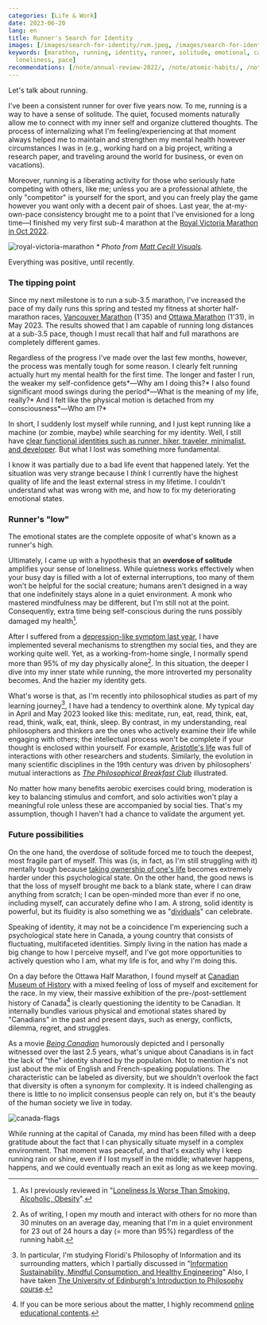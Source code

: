 ```yaml
---
categories: [Life & Work]
date: 2023-06-20
lang: en
title: Runner's Search for Identity
images: [/images/search-for-identity/rvm.jpeg, /images/search-for-identity/canada.jpeg]
keywords: [marathon, running, identity, runner, solitude, emotional, canada, canadian,
  loneliness, pace]
recommendations: [/note/annual-review-2022/, /note/atomic-habits/, /note/canadian-mental-health-week-2022/]
---
```


Let's talk about running.

I've been a consistent runner for over five years now. To me, running is a way to have a sense of solitude. The quiet, focused moments naturally allow me to connect with my inner self and organize cluttered thoughts. The process of internalizing what I'm feeling/experiencing at that moment always helped me to maintain and strengthen my mental health however circumstances I was in (e.g., working hard on a big project, writing a research paper, and traveling around the world for business, or even on vacations).

Moreover, running is a liberating activity for those who seriously hate competing with others, like me; unless you are a professional athlete, the only "competitor" is yourself for the sport, and you can freely play the game however you want only with a decent pair of shoes. Last year, the at-my-own-pace consistency brought me to a point that I've envisioned for a long time&mdash;I finished my very first sub-4 marathon at the [Royal Victoria Marathon in Oct 2022](https://startlinetiming.com/en/races/2022/victoriamarathon/view/1007).

![royal-victoria-marathon](/images/search-for-identity/rvm.jpeg)
_\* Photo from [Matt Cecill Visuals](https://mattcecill.smugmug.com/2022-Royal-Victoria-Marathon/i-kdzwD9b)._

Everything was positive, until recently.

### The tipping point

Since my next milestone is to run a sub-3.5 marathon, I've increased the pace of my daily runs this spring and tested my fitness at shorter half-marathon races, [Vancouver Marathon](https://www.sportstats.one/display-results.xhtml?raceid=118168&status=results&bib=20432) (1'35) and [Ottawa Marathon](https://www.sportstats.ca/display-results.xhtml?raceid=118517&status=results&bib=8832) (1'31), in May 2023. The results showed that I am capable of running long distances at a sub-3.5 pace, though I must recall that half and full marathons are completely different games.

Regardless of the progress I've made over the last few months, however, the process was mentally tough for some reason. I clearly felt running actually hurt my mental health for the first time. The longer and faster I run, the weaker my self-confidence gets*&mdash;Why am I doing this?* I also found significant mood swings during the period*&mdash;What is the meaning of my life, really?* And I felt like the physical motion is detached from my consciousness*&mdash;Who am I?*

In short, I suddenly lost myself while running, and I just kept running like a machine (or zombie, maybe) while searching for my identity. Well, I still have [clear functional identities such as runner, hiker, traveler, minimalist, and developer](/note/atomic-habits/). But what I lost was something more fundamental.

I know it was partially due to a bad life event that happened lately. Yet the situation was very strange because I *think* I currently have the highest quality of life and the least external stress in my lifetime. I couldn't understand what was wrong with me, and how to fix my deteriorating emotional states.

### Runner's "low"

The emotional states are the complete opposite of what's known as a runner's high.

Ultimately, I came up with a hypothesis that an **overdose of solitude** amplifies your sense of loneliness. While quietness works effectively when your busy day is filled with a lot of external interruptions, too many of them won't be helpful for the social creature; humans aren't designed in a way that one indefinitely stays alone in a quiet environment. A monk who mastered mindfulness may be different, but I'm still not at the point. Consequently, extra time being self-conscious during the runs possibly damaged my health[^1].

After I suffered from a [depression-like symptom last year](/note/canadian-mental-health-week-2022/), I have implemented several mechanisms to strengthen my social ties, and they are working quite well. Yet, as a working-from-home single, I normally spend more than 95% of my day physically alone[^2]. In this situation, the deeper I dive into my inner state while running, the more introverted my personality becomes. And the hazier my identity gets.

What's worse is that, as I'm recently into philosophical studies as part of my learning journey[^3], I have had a tendency to overthink alone. My typical day in April and May 2023 looked like this: meditate, run, eat, read, think, eat, read, think, walk, eat, think, sleep. By contrast, in my understanding, real philosophers and thinkers are the ones who actively examine their life while engaging with others; the intellectual process won't be complete if your thought is enclosed within yourself. For example, [Aristotle's life](https://plato.stanford.edu/entries/aristotle/#AriLif) was full of interactions with other researchers and students. Similarly, the evolution in many scientific disciplines in the 19th century was driven by philosophers' mutual interactions as *[The Philosophical Breakfast Club](https://www.goodreads.com/review/show/5595979897)* illustrated.

No matter how many benefits aerobic exercises could bring, moderation is key to balancing stimulus and comfort, and solo activities won't play a meaningful role unless these are accompanied by social ties. That's my assumption, though I haven't had a chance to validate the argument yet.

### Future possibilities

On the one hand, the overdose of solitude forced me to touch the deepest, most fragile part of myself. This was (is, in fact, as I'm still struggling with it) mentally tough because [taking ownership of one's life](/note/autonomy-and-life/) becomes extremely harder under this psychological state. On the other hand, the good news is that the loss of myself brought me back to a blank state, where I can draw anything from scratch; I can be open-minded more than ever if no one, including myself, can accurately define who I am. A strong, solid identity is powerful, but its fluidity is also something we as "[dividuals](/note/dividual-in-recsys/)" can celebrate.

Speaking of identity, it may not be a coincidence I'm experiencing such a psychological state here in Canada, a young country that consists of fluctuating, multifaceted identities. Simply living in the nation has made a big change to how I perceive myself, and I've got more opportunities to actively question who I am, what my life is for, and why I'm doing this.

On a day before the Ottawa Half Marathon, I found myself at [Canadian Museum of History](https://www.historymuseum.ca/) with a mixed feeling of loss of myself and excitement for the race. In my view, their massive exhibition of the pre-/post-settlement history of Canada[^4] is clearly questioning the identity to be Canadian. It internally bundles various physical and emotional states shared by "Canadians" in the past and present days, such as energy, conflicts, dilemma, regret, and struggles.

As a movie *[Being Canadian](https://www.imdb.com/title/tt1723659/)* humorously depicted and I personally witnessed over the last 2.5 years, what's unique about Canadians is in fact the lack of "the" identity shared by the population. Not to mention it's not just about the mix of English and French-speaking populations. The characteristic can be labeled as diversity, but we shouldn't overlook the fact that diversity is often a synonym for complexity. It is indeed challenging as there is little to no implicit consensus people can rely on, but it's the beauty of the human society we live in today.

![canada-flags](/images/search-for-identity/canada.jpeg)

While running at the capital of Canada, my mind has been filled with a deep gratitude about the fact that I can physically situate myself in a complex environment. That moment was peaceful, and that's exactly why I keep running rain or shine, even if I lost myself in the middle; whatever happens, happens, and we could eventually reach an exit as long as we keep moving.

[^1]: As I previously reviewed in "[Loneliness Is Worse Than Smoking, Alcoholic, Obesity](/note/loneliness/)".
[^2]: As of writing, I open my mouth and interact with others for no more than 30 minutes on an average day, meaning that I'm in a quiet environment for 23 out of 24 hours a day (= more than 95%) regardless of the running habit.
[^3]: In particular, I'm studying Floridi's Philosophy of Information and its surrounding matters, which I partially discussed in "[Information Sustainability, Mindful Consumption, and Healthy Engineering](/note/information-diet/)" Also, I have taken [The University of Edinburgh's Introduction to Philosophy course](https://www.coursera.org/account/accomplishments/certificate/5TZNN26PQGEV).
[^4]: If you can be more serious about the matter, I highly recommend [online educational contents](/note/indigenous-canada-mid-term/).

